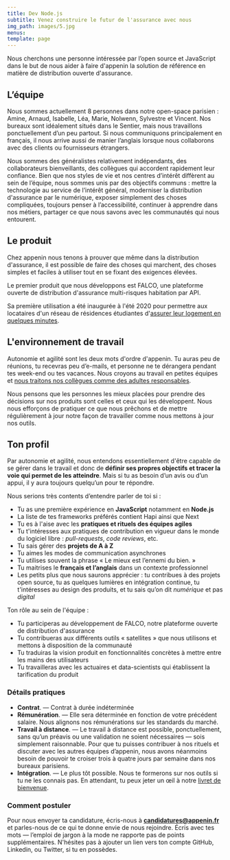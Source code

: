 ```yaml
---
title: Dev Node.js 
subtitle: Venez construire le futur de l'assurance avec nous
img_path: images/5.jpg
menus:
template: page
---
```


Nous cherchons une personne intéressée par l’open source et JavaScript dans le but 
de nous aider à faire d'appenin la solution de référence en matière de distribution 
ouverte d'assurance.

## L’équipe

Nous sommes actuellement 8 personnes dans notre open-space parisien : Amine, Arnaud, Isabelle, 
Léa, Marie, Nolwenn, Sylvestre et Vincent. Nos bureaux sont idéalement situés dans le Sentier, 
mais nous travaillons ponctuellement d’un peu partout. Si nous communiquons principalement en 
français, il nous arrive aussi de manier l’anglais lorsque nous collaborons avec des clients ou 
fournisseurs étrangers.

Nous sommes des généralistes relativement indépendants, des collaborateurs bienveillants, 
des collègues qui accordent rapidement leur confiance. 
Bien que nos styles de vie et nos centres d’intérêt diffèrent au sein de l’équipe, 
nous sommes unis par des objectifs communs : mettre la technologie au service de l’intérêt général, 
moderniser la distribution d'assurance par le numérique, exposer simplement des choses compliquées, 
toujours penser à l’accessibilité, continuer à apprendre dans nos métiers, 
partager ce que nous savons avec les communautés qui nous entourent.

## Le produit

Chez appenin nous tenons à prouver que même dans la distribution d'assurance, 
il est possible de faire des choses qui marchent, des choses simples et faciles à utiliser 
tout en se fixant des exigences élevées.

Le premier produit que nous développons est FALCO, une plateforme ouverte de distribution 
d'assurance multi-risques habitation par API. 

Sa première utilisation a été inaugurée à l'été 2020 pour permettre aux locataires 
d'un réseau de résidences étudiantes d'[assurer leur logement en quelques minutes](https://assurance.appenin.fr/studyo/).


## L'environnement de travail

Autonomie et agilité sont les deux mots d'ordre d'appenin. Tu auras peu de réunions, 
tu recevras peu d’e-mails, et personne ne te dérangera pendant tes week-end ou tes 
vacances. Nous croyons au travail en petites équipes et 
[nous traitons nos collègues comme des adultes responsables](https://appenin.github.io/appenin/charte.html).

Nous pensons que les personnes les mieux placées pour prendre des décisions sur nos produits 
sont celles et ceux qui les développent. Nous nous efforçons de pratiquer ce que nous prêchons
et de mettre régulièrement à jour notre façon de travailler comme nous mettons à jour nos outils.

## Ton profil

Par autonomie et agilité, nous entendons essentiellement d'être capable de se gérer dans le travail 
et donc de **définir ses propres objectifs et tracer la voie qui permet de les atteindre**. Mais si 
tu as besoin d’un avis ou d’un appui, il y aura toujours quelqu’un pour te répondre.

Nous serions très contents d’entendre parler de toi si :

* Tu as une première expérience en **JavaScript** notamment en **Node.js**
* La liste de tes frameworks préférés contient Hapi ainsi que Next
* Tu es à l'aise avec les **pratiques et rituels des équipes agiles**
* Tu t'intéresses aux pratiques de contribution en vigueur dans le monde du logiciel 
libre : *pull-requests*, *code reviews*, etc.
* Tu sais gérer des **projets de A à Z**
* Tu aimes les modes de communication asynchrones
* Tu utilises souvent la phrase « Le mieux est l’ennemi du bien. »
* Tu maitrises le **français et l’anglais** dans un contexte professionnel
* Les petits plus que nous saurons apprécier : tu contribues à des projets open source,
tu as quelques lumières en intégration continue, tu t'intéresses au design des produits,
et tu sais qu’on dit *numérique* et pas *digital*

Ton rôle au sein de l'équipe :
* Tu participeras au développement de FALCO, notre plateforme ouverte de distribution d'assurance
* Tu contribueras aux différents outils « satellites » que nous utilisons et mettons à disposition 
de la communauté
* Tu traduiras la vision produit en fonctionnalités concrètes à mettre entre les mains des utilisateurs
* Tu travailleras avec les actuaires et data-scientists qui établissent la tarification du produit


### Détails pratiques

* **Contrat**. — Contrat à durée indéterminée
* **Rémunération**. — Elle sera déterminée en fonction de votre précédent salaire. Nous alignons nos rémunérations sur 
les standards du marché.
* **Travail à distance**. — Le travail à distance est possible, ponctuellement, sans qu’un préavis ou 
une validation ne soient nécessaires — sois simplement raisonnable. Pour que tu puisses contribuer 
à nos rituels et discuter avec les autres équipes d’appenin, nous avons néanmoins besoin de pouvoir 
te croiser trois à quatre jours par semaine dans nos bureaux parisiens.
* **Intégration**. — Le plus tôt possible. Nous te formerons sur nos outils si tu ne les 
connais pas. En attendant, tu peux jeter un œil à notre [livret de bienvenue](https://appenin.github.io/appenin/).


### Comment postuler

Pour nous envoyer ta candidature, écris-nous à **candidatures@appenin.fr** et parles-nous de ce qui 
te donne envie de nous rejoindre. Écris avec tes mots — l’emploi de jargon à la mode ne 
rapporte pas de points supplémentaires. N'hésites pas à ajouter un lien vers ton compte GitHub, 
Linkedin, ou Twitter, si tu en possèdes.
